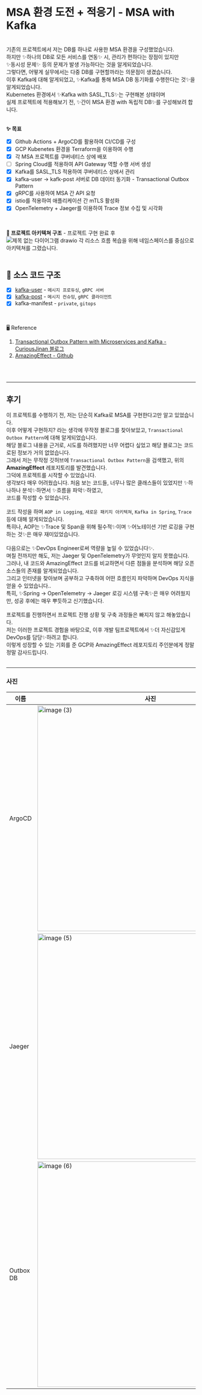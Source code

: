 # MSA 환경 도전 + 적응기 - MSA with Kafka

<br>
기존의 프로젝트에서 저는 DB를 하나로 사용한 MSA 환경을 구성했었습니다.<br>
하지만 ✨하나의 DB로 모든 서비스를 연동✨ 시, 관리가 편하다는 장점이 있지만<br>
✨동시성 문제✨ 등의 문제가 발생 가능하다는 것을 알게되었습니다.<br>
그렇다면, 어떻게 실무에서는 다중 DB를 구현할까라는 의문점이 생겼습니다.<br>
이후 Kafka에 대해 알게되었고, ✨Kafka를 통해 MSA DB 동기화를 수행한다는 것✨을 알게되었습니다.<br>
Kubernetes 환경에서 ✨Kafka with SASL_TLS✨는 구현해본 상태이며<br>
실제 프로젝트에 적용해보기 전, ✨간이 MSA 환경 with 독립적 DB✨를 구성해보려 합니다.<br>
<br>

**✨ 목표** <br>
- [x] Github Actions + ArgoCD를 활용하여 CI/CD를 구성
- [x] GCP Kubenetes 환경을 Terraform을 이용하여 수행
- [x] 각 MSA 프로젝트를 쿠버네티스 상에 배포
- [ ] Spring Cloud를 적용하여 API Gateway 역할 수행 서버 생성
- [x] Kafka를 SASL_TLS 적용하여 쿠버네티스 상에서 관리
- [x] kafka-user -> kafk-post 서버로 DB 데이터 동기화 - Transactional Outbox Pattern
- [x] gRPC를 사용하여 MSA 간 API 요청
- [x] istio를 적용하여 애플리케이션 간 mTLS 활성화
- [x] OpenTelemetry + Jaeger를 이용하여 Trace 정보 수집 및 시각화
<br>

**🌲 프로젝트 아키텍쳐 구조** - 프로젝트 구현 완료 후 <br>
![제목 없는 다이어그램 drawio](https://github.com/user-attachments/assets/9d289fef-41b6-4701-af3f-0cac782dec4f)
각 리소스 흐름 복습을 위해 네임스페이스를 중심으로 아키텍쳐를 그렸습니다.
<br>
<br>

## 💾 소스 코드 구조
- [x] [kafka-user](https://github.com/kafka-practice/kafka-user) - `메시지 프로듀싱`, `gRPC 서버`
- [x] [kafka-post](https://github.com/kafka-practice/kafka-post) - `메시지 컨슈밍`, `gRPC 클라이언트`
- [x] kafka-manifest - `private`, `gitops`

<br>

🖥️ Reference <br>
1. [Transactional Outbox Pattern with Microservices and Kafka - CuriousJinan 블로그](https://curiousjinan.tistory.com/entry/transactional-outbox-pattern-microservices-kafka#Transactional%20Outbox%20Pattern%EC%9D%98%20%EC%82%AC%EC%9A%A9%20%EC%82%AC%EB%A1%80-1)<br>
2. [AmazingEffect - Github](https://github.com/AmazingEffect)
<br>
<br>

---------------------------------
## 후기
이 프로젝트를 수행하기 전, 저는 단순히 Kafka로 MSA를 구현한다고만 알고 있었습니다. <br>
이후 어떻게 구현하지? 라는 생각에 무작정 블로그를 찾아보았고, `Transactional Outbox Pattern`에 대해 알게되었습니다. <br>
해당 블로그 내용을 근거로, 시도를 하려했지만 너무 어렵다 싶었고 해당 블로그는 코드로된 정보가 거의 없었습니다. <br>
그래서 저는 무작정 깃허브에 `Transactional Outbox Pattern`을 검색했고, 위의 **AmazingEffect** 레포지토리를 발견했습니다. <br>
그덕에 프로젝트를 시작할 수 있었습니다. <br>
생각보다 매우 어려웠습니다. 처음 보는 코드들, 너무나 많은 클래스들이 있었지만 ✨하나하나 분석✨하면서 ✨흐름을 파악✨하였고, <br>
코드를 작성할 수 있었습니다. <br>
<br>
코드 작성을 하며 `AOP in Logging`, `새로운 패키지 아키텍쳐`, `Kafka in Spring`, `Trace` 등에 대해 알게되었습니다.<br>
특히나, AOP는 ✨Trace 및 Span을 위해 필수적✨이며 ✨어노테이션 기반 로깅을 구현하는 것✨은 매우 재미있었습니다.<br>
<br>
다음으로는 ✨DevOps Engineer로써 역량을 높일 수 있었습니다✨. <br>
며칠 전까지만 해도, 저는 Jaeger 및 OpenTelemetry가 무엇인지 알지 못했습니다. <br>
그러나, 내 코드와 AmazingEffect 코드를 비교하면서 다른 점들을 분석하며 해당 오픈소스들의 존재를 알게되었습니다. <br>
그리고 인터넷을 찾아보며 공부하고 구축하여 어떤 흐름인지 파악하며 DevOps 지식을 얻을 수 있었습니다.. <br>
특히, ✨Spring -> OpenTelemetry -> Jaeger 로깅 시스템 구축✨은 매우 어려웠지만, 성공 후에는 매우 뿌듯하고 신기했습니다. <br>
<br>
프로젝트를 진행하면서 프로젝트 진행 상황 및 구축 과정들은 빠지지 않고 해놓았습니다. <br>
저는 이러한 프로젝트 경험을 바탕으로, 이후 개발 팀프로젝트에서 ✨더 자신감있게 DevOps를 담당✨하려고 합니다.<br>
이렇게 성장할 수 있는 기회를 준 GCP와 AmazingEffect 레포지토리 주인분에게 정말 정말 감사드립니다.
<br>
<br>

-------------------------------
### 사진

|  이름   | 사진            |
|--------|-----------------|
|   ArgoCD  | <img width="600" alt="image (3)" src="https://github.com/user-attachments/assets/7a50adb5-ffd4-4cc8-8c27-e3fadd9efb99" /> |
|   Jaeger  | <img width="600" alt="image (5)" src="https://github.com/user-attachments/assets/81b98bbb-ac81-4be6-8973-b3e990849772" /> |
| Outbox DB | <img width="600" alt="image (6)" src="https://github.com/user-attachments/assets/0fb07a57-0647-4688-93f1-bef7c645b4da" /> |
